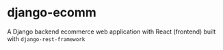 # django-ecomm
A Django backend ecommerce web application with React (frontend) built with ```django-rest-framework```


